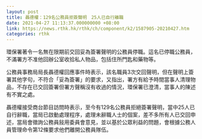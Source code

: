 ```yaml
---
layout: post
title: 聶德權：129名公務員拒簽聲明　25人已自行離職
date: 2021-04-27 11:13:37.000000000 +08:00
link: https://news.rthk.hk/rthk/ch/component/k2/1587905-20210427.htm
categories: rthk
---
```


環保署著令一名無在限期前交回妥為簽署聲明的公務員停職。這名已停職公務員，不滿署方不准他回辦公室收拾私人物品，包括住所門匙和藥物等。

公務員事務局局長聶德權回應事件時表示，該名職員3次交回聲明，但在聲明上簽署其他字句，不符合「妥為簽署」的要求，又指出，署方有給予時間當事人清理物品，不存在已交回簽署但署方聲稱沒有收過的情況，環保署已澄清，當事人的陳述有不實之處。

聶德權接受商台節目訪問時表示，至今有129名公務員拒絕簽署聲明，當中25人已自行辭職，當局已啟動處理程序，處理未辭職人士的個案，差不多所有人已交回申述，當局會徵詢公務員敍用委員會意見，並以基於公眾利益的問題，會根據公務人員管理命令第12條要求他們離開公務員隊伍。
